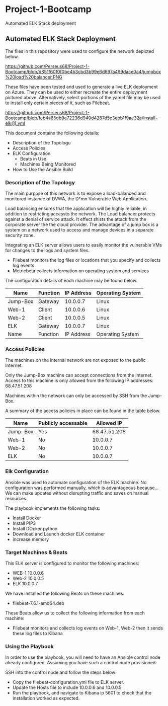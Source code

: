 # Project-1-Bootcamp
Automated ELK Stack deployment
## Automated ELK Stack Deployment

The files in this repository were used to configure the network depicted below.

https://github.com/Perseus68/Project-1-Bootcamp/blob/d851f60f0f0be4b3cbd3b99e6d697a499dace0a4/jumpbox%20load%20balancer.PNG

These files have been tested and used to generate a live ELK deployment on Azure. They can be used to either recreate the entire deployment pictured above. Alternatively, select portions of the yamel file may be used to install only certain pieces of it, such as Filebeat.

  https://github.com/Perseus68/Project-1-Bootcamp/blob/feb4a85db9e72236d940d4287d5c3ebb1f9ae32a/install-elk(1).yml

This document contains the following details:
- Description of the Topologu
- Access Policies
- ELK Configuration
  - Beats in Use
  - Machines Being Monitored
- How to Use the Ansible Build


### Description of the Topology

The main purpose of this network is to expose a load-balanced and monitored instance of DVWA, the D*mn Vulnerable Web Application.

Load balancing ensures that the application will be highly reliable, in addition to restricting accessto the network.
The Load balancer protects against a denial of service attack. It effect shists the attack from the corporate server the the cloud provider. The advantage of a jump box is a system on a network used to access and manage devices in a separate security zone.

Integrating an ELK server allows users to easily monitor the vulnerable VMs for changes to the logs and system files.
- Filebeat monitors the log files or locations that you specify and collects log events
- Metricbeta collects information on operating system and services

The configuration details of each machine may be found below.

| Name     | Function | IP Address | Operating System |
|----------|----------|------------|------------------|
| Jump-Box | Gateway  | 10.0.0.7   | Linux            |
| Web-1    | Client   | 10.0.0.6   | Linux            |
| Web-2    | Client   | 10.0.0.5   | Linux            |
| ELK      | Gateway  | 10.0.0.7   | Linux            |
| Name     | Function | IP Address | Operating System |


### Access Policies

The machines on the internal network are not exposed to the public Internet. 

Only the Jump-Box machine can accept connections from the Internet. Access to this machine is only allowed from the following IP addresses:
68.47.51.208 

Machines within the network can only be accessed by SSH from the Jump-Box.

A summary of the access policies in place can be found in the table below.

| Name     | Publicly accessable | Allowed IP   |
|----------|---------------------|--------------|
| Jump-Box | Yes                 | 68.47.51.208 |
| Web-1    | No                  | 10.0.0.7     |
| Web-2    | No                  | 10.0.0.7     |
| ELK      | No                  | 10.0.0.7     |

### Elk Configuration

Ansible was used to automate configuration of the ELK machine. No configuration was performed manually, which is advantageous because...
We can make updates without disrupting traffic and saves on manual resources.

The playbook implements the following tasks:
- Install Docker
- Install PIP3
- Install DOcker python
- Download and Launch docker ELK container
- increase memory


### Target Machines & Beats
This ELK server is configured to monitor the following machines:
- WEB-1 10.0.0.6
- Web-2 10.0.0.5
- ELK 10.0.0.7

We have installed the following Beats on these machines:
- filebeat-7.6.1-amd64.deb

These Beats allow us to collect the following information from each machine:
- Filebeat monitors and collects log events on Web-1, Web-2 then it sends these log files to Kibana

### Using the Playbook
In order to use the playbook, you will need to have an Ansible control node already configured. Assuming you have such a control node provisioned: 

SSH into the control node and follow the steps below:
- Copy the filebeat-configuration.yml file to ELK server.
- Update the Hosts file to include 10.0.0.6 and 10.0.0.5
- Run the playbook, and navigate to Kibana ip 5601 to check that the installation worked as expected.

